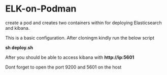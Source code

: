 # ELK-on-Podman

create a pod and creates two containers within for deploying Elasticsearch and kibana.

This is a basic configuration.
After cloningm kindly run the below script

**sh deploy.sh**

After you should be able to access kibana with **http://ip:5601**

Dont forget to open the port 9200 and 5601 on the host
